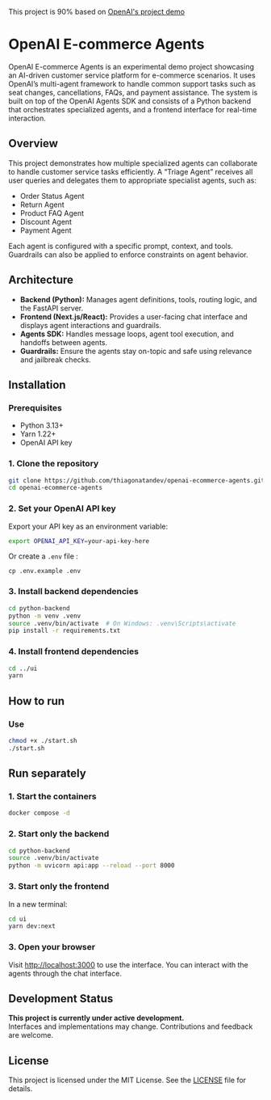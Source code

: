 This project is 90% based on [OpenAI's project demo](https://github.com/openai/openai-cs-agents-demo)

# OpenAI E-commerce Agents

OpenAI E-commerce Agents is an experimental demo project showcasing an AI-driven customer service platform for e-commerce scenarios. It uses OpenAI’s multi-agent framework to handle common support tasks such as seat changes, cancellations, FAQs, and payment assistance. The system is built on top of the OpenAI Agents SDK and consists of a Python backend that orchestrates specialized agents, and a frontend interface for real-time interaction.

## Overview

This project demonstrates how multiple specialized agents can collaborate to handle customer service tasks efficiently. A “Triage Agent” receives all user queries and delegates them to appropriate specialist agents, such as:

- Order Status Agent
- Return Agent
- Product FAQ Agent
- Discount Agent
- Payment Agent

Each agent is configured with a specific prompt, context, and tools. Guardrails can also be applied to enforce constraints on agent behavior.

## Architecture

- **Backend (Python):** Manages agent definitions, tools, routing logic, and the FastAPI server.
- **Frontend (Next.js/React):** Provides a user-facing chat interface and displays agent interactions and guardrails.
- **Agents SDK:** Handles message loops, agent tool execution, and handoffs between agents.
- **Guardrails:** Ensure the agents stay on-topic and safe using relevance and jailbreak checks.

## Installation

### Prerequisites

- Python 3.13+
- Yarn 1.22+
- OpenAI API key

### 1. Clone the repository

```bash
git clone https://github.com/thiagonatandev/openai-ecommerce-agents.git
cd openai-ecommerce-agents
```

### 2. Set your OpenAI API key

Export your API key as an environment variable:

```bash
export OPENAI_API_KEY=your-api-key-here
```

Or create a `.env` file :

```
cp .env.example .env
```

### 3. Install backend dependencies

```bash
cd python-backend
python -m venv .venv
source .venv/bin/activate  # On Windows: .venv\Scripts\activate
pip install -r requirements.txt
```

### 4. Install frontend dependencies

```bash
cd ../ui
yarn
```

## How to run

### Use
```bash
chmod +x ./start.sh
./start.sh
```

## Run separately

### 1. Start the containers

```bash
docker compose -d
```

### 2. Start only the backend

```bash
cd python-backend
source .venv/bin/activate
python -m uvicorn api:app --reload --port 8000
```

### 3. Start only the frontend

In a new terminal:

```bash
cd ui
yarn dev:next
```

### 3. Open your browser

Visit [http://localhost:3000](http://localhost:3000) to use the interface. You can interact with the agents through the chat interface.


## Development Status

**This project is currently under active development.**  
Interfaces and implementations may change. Contributions and feedback are welcome.

## License

This project is licensed under the MIT License. See the [LICENSE](LICENSE) file for details.

